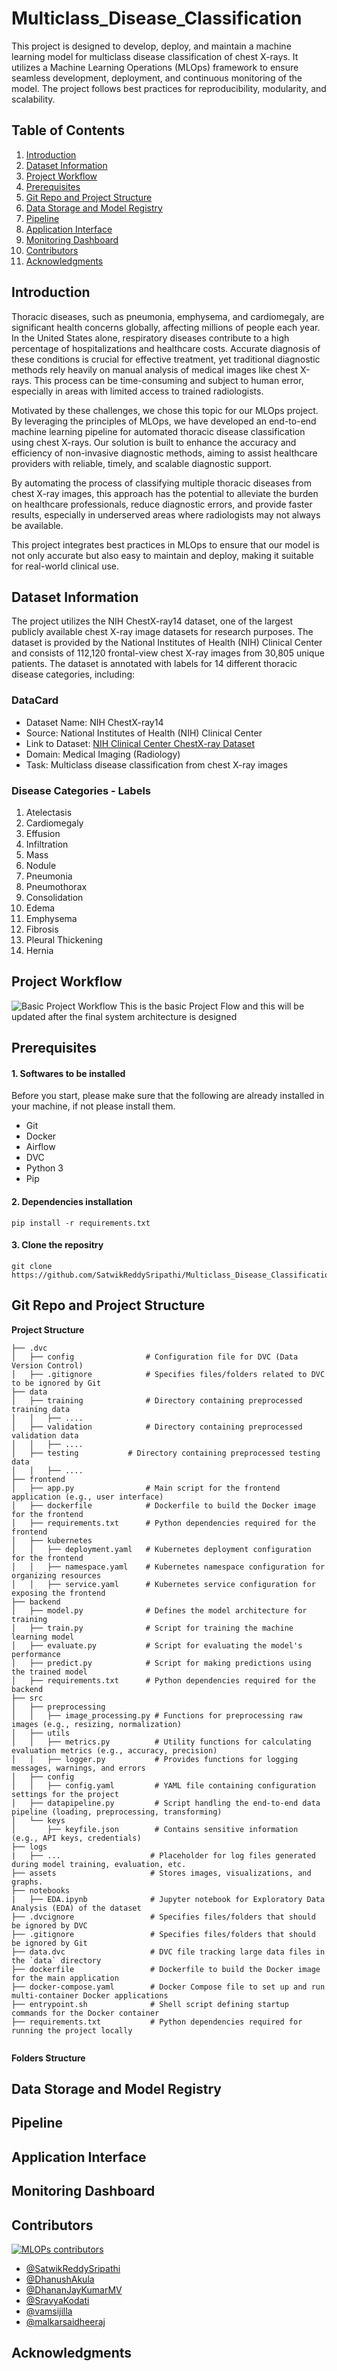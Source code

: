 # Multiclass_Disease_Classification
This project is designed to develop, deploy, and maintain a machine learning model for multiclass disease classification of chest X-rays. It utilizes a Machine Learning Operations (MLOps) framework to ensure seamless development, deployment, and continuous monitoring of the model. The project follows best practices for reproducibility, modularity, and scalability.

## Table of Contents
1. [Introduction](#introduction)
2. [Dataset Information](#dataset-information)
3. [Project Workflow](#project-workflow)
4. [Prerequisites](#prerequisites)
5. [Git Repo and Project Structure](#git-repo-and-project-structure)
6. [Data Storage and Model Registry](#data-storage-and-model-registry)
7. [Pipeline](#pipeline)
8. [Application Interface](#application-interface)
9. [Monitoring Dashboard](#monitoring-dashboard)
10. [Contributors](#contributors)
11. [Acknowledgments](#acknowledgments)

## Introduction
Thoracic diseases, such as pneumonia, emphysema, and cardiomegaly, are significant health concerns globally, affecting millions of people each year. In the United States alone, respiratory diseases contribute to a high percentage of hospitalizations and healthcare costs. Accurate diagnosis of these conditions is crucial for effective treatment, yet traditional diagnostic methods rely heavily on manual analysis of medical images like chest X-rays. This process can be time-consuming and subject to human error, especially in areas with limited access to trained radiologists.

Motivated by these challenges, we chose this topic for our MLOps project. By leveraging the principles of MLOps, we have developed an end-to-end machine learning pipeline for automated thoracic disease classification using chest X-rays. Our solution is built to enhance the accuracy and efficiency of non-invasive diagnostic methods, aiming to assist healthcare providers with reliable, timely, and scalable diagnostic support.

By automating the process of classifying multiple thoracic diseases from chest X-ray images, this approach has the potential to alleviate the burden on healthcare professionals, reduce diagnostic errors, and provide faster results, especially in underserved areas where radiologists may not always be available.

This project integrates best practices in MLOps to ensure that our model is not only accurate but also easy to maintain and deploy, making it suitable for real-world clinical use.

## Dataset Information
The project utilizes the NIH ChestX-ray14 dataset, one of the largest publicly available chest X-ray image datasets for research purposes. The dataset is provided by the National Institutes of Health (NIH) Clinical Center and consists of 112,120 frontal-view chest X-ray images from 30,805 unique patients. The dataset is annotated with labels for 14 different thoracic disease categories, including:
### DataCard
- Dataset Name: NIH ChestX-ray14
- Source: National Institutes of Health (NIH) Clinical Center
- Link to Dataset: [NIH Clinical Center ChestX-ray Dataset](https://www.nih.gov/news-events/news-releases/nih-clinical-center-provides-one-largest-publicly-available-chest-x-ray-datasets-scientific-community)
- Domain: Medical Imaging (Radiology)
- Task: Multiclass disease classification from chest X-ray images

### Disease Categories - Labels
1. Atelectasis 
2. Cardiomegaly
3. Effusion
4. Infiltration
5. Mass
6. Nodule
7. Pneumonia
8. Pneumothorax
9. Consolidation
10. Edema
11. Emphysema
12. Fibrosis
13. Pleural Thickening
14. Hernia

## Project Workflow
![Basic Project Workflow](assets/project_flow.png)
This is the basic Project Flow and this will be updated after the final system architecture is designed

## Prerequisites 
#### 1. Softwares to be installed
Before you start, please make sure that the following are already installed in your machine, if not please install them.
- Git
- Docker
- Airflow
- DVC
- Python 3
- Pip

#### 2. Dependencies installation
```
pip install -r requirements.txt
```
#### 3. Clone the repositry
```
git clone https://github.com/SatwikReddySripathi/Multiclass_Disease_Classification.git
```

## Git Repo and Project Structure
**Project Structure**
```
├── .dvc
│   ├── config                # Configuration file for DVC (Data Version Control)
│   ├── .gitignore            # Specifies files/folders related to DVC to be ignored by Git
├── data
│   ├── training              # Directory containing preprocessed training data
│   │   ├── ....
│   ├── validation            # Directory containing preprocessed validation data
│   │   ├── ....
│   ├── testing           # Directory containing preprocessed testing data
│   │   ├── ....
├── frontend
│   ├── app.py                # Main script for the frontend application (e.g., user interface)
│   ├── dockerfile            # Dockerfile to build the Docker image for the frontend
│   ├── requirements.txt      # Python dependencies required for the frontend
│   ├── kubernetes
│   │   ├── deployment.yaml   # Kubernetes deployment configuration for the frontend
│   │   ├── namespace.yaml    # Kubernetes namespace configuration for organizing resources
│   │   ├── service.yaml      # Kubernetes service configuration for exposing the frontend
├── backend
│   ├── model.py              # Defines the model architecture for training
│   ├── train.py              # Script for training the machine learning model
│   ├── evaluate.py           # Script for evaluating the model's performance
│   ├── predict.py            # Script for making predictions using the trained model
│   ├── requirements.txt      # Python dependencies required for the backend
├── src
│   ├── preprocessing
│   │   ├── image_processing.py # Functions for preprocessing raw images (e.g., resizing, normalization)
│   ├── utils
│   │   ├── metrics.py          # Utility functions for calculating evaluation metrics (e.g., accuracy, precision)
│   │   ├── logger.py           # Provides functions for logging messages, warnings, and errors
│   ├── config
│   │   ├── config.yaml         # YAML file containing configuration settings for the project
│   ├── datapipeline.py         # Script handling the end-to-end data pipeline (loading, preprocessing, transforming)
│   └── keys
│       ├── keyfile.json        # Contains sensitive information (e.g., API keys, credentials)
├── logs
|   ├── ...                    # Placeholder for log files generated during model training, evaluation, etc.
├── assets                     # Stores images, visualizations, and graphs.
├── notebooks
|   ├── EDA.ipynb              # Jupyter notebook for Exploratory Data Analysis (EDA) of the dataset
├── .dvcignore                 # Specifies files/folders that should be ignored by DVC
├── .gitignore                 # Specifies files/folders that should be ignored by Git
├── data.dvc                   # DVC file tracking large data files in the `data` directory
├── dockerfile                 # Dockerfile to build the Docker image for the main application
├── docker-compose.yaml        # Docker Compose file to set up and run multi-container Docker applications
├── entrypoint.sh              # Shell script defining startup commands for the Docker container
├── requirements.txt           # Python dependencies required for running the project locally


```
**Folders Structure**

## Data Storage and Model Registry
## Pipeline
## Application Interface
## Monitoring Dashboard
## Contributors
[![MLOPs contributors](https://contrib.rocks/image?repo=SatwikReddySripathi/Multiclass_Disease_Classification)](https://github.com/SatwikReddySripathi/Multiclass_Disease_Classification/graphs/contributors)

* [@SatwikReddySripathi](https://github.com/SatwikReddySripathi)
* [@DhanushAkula](https://github.com/DhanushAkula)
* [@DhananJayKumarMV](https://github.com/DhananJayKumarMV)
* [@SravyaKodati](https://github.com/SravyaKodati)
* [@vamsijilla](https://github.com/vamsijilla)
* [@malkarsaidheeraj](https://github.com/malkarsaidheeraj)

## Acknowledgments
